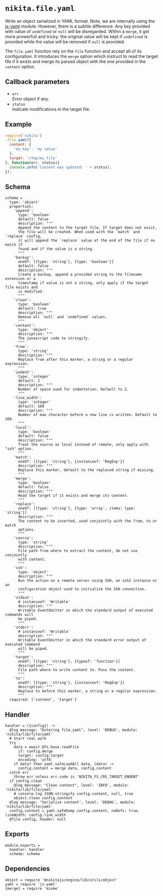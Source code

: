 
# `nikita.file.yaml`

Write an object serialized in YAML format. Note, we are internally using the [js-yaml] module.
However, there is a subtile difference. Any key provided with value of
`undefined` or `null` will be disregarded. Within a `merge`, it get more
prowerfull and tricky: the original value will be kept if `undefined` is
provided while the value will be removed if `null` is provided.

The `file.yaml` function rely on the `file` function and accept all of its
configuration. It introduces the `merge` option which instruct to read the
target file if it exists and merge its parsed object with the one
provided in the `content` option.

## Callback parameters

* `err`   
  Error object if any.
* `status`   
  Indicate modifications in the target file.

## Example

```js
require('nikita')
.file.yaml({
  content: {
    'my_key': 'my value'
  },
  target: '/tmp/my_file'
}, function(err, status){
  console.info('Content was updated: ' + status);
});
```

## Schema

    schema =
      type: 'object'
      properties:
        'append':
          type: 'boolean'
          default: false
          description: """
          Append the content to the target file. If target does not exist,
          the file will be created. When used with the `match` and `replace` config,
          it will append the `replace` value at the end of the file if no match if
          found and if the value is a string.
          """
        'backup':
          oneOf: [{type: 'string'}, {type: 'boolean'}]
          default: false
          description: """
          Create a backup, append a provided string to the filename extension or a
          timestamp if value is not a string, only apply if the target file exists and
          is modified.
          """
        'clean':
          type: 'boolean'
          default: true
          description: """
          Remove all `null` and `undefined` values.
          """
        'content':
          type: 'object'
          description: """
          The javascript code to stringify.
          """
        'from':
          type: 'string'
          description: """
          Replace from after this marker, a string or a regular expression.
          """
        'indent':
          type: 'integer'
          default: 2
          description: """
          Number of space used for indentation. Default to 2.
          """
        'line_width':
          type: 'integer'
          default: 160
          description: """
          Number of max character before a new line is written. Default to 160.
          """
        'local':
          type: 'boolean'
          default: false
          description: """
          Treat the source as local instead of remote, only apply with "ssh" option.
          """
        'match':
          oneOf: [{type: 'string'}, {instanceof: 'RegExp'}]
          description: """
          Replace this marker, default to the replaced string if missing.
          """
        'merge':
          type: 'boolean'
          default: false
          description: """
          Read the target if it exists and merge its content.
          """
        'replace':
          oneOf: [{type: 'string'}, {type: 'array', items: type: 'string'}]
          description: """
          The content to be inserted, used conjointly with the from, to or match
          options.
          """
        'source':
          type: 'string'
          description: """
          File path from where to extract the content, do not use conjointly
          with content.
          """
        'ssh':
          type: 'object'
          description: """
          Run the action on a remote server using SSH, an ssh2 instance or an
          configuration object used to initialize the SSH connection.
          """
        'stdout':
          # instanceof: 'Writable'
          description: """
          Writable EventEmitter in which the standard output of executed commands will
          be piped.
          """
        'stderr':
          # instanceof: 'Writable'
          description: """
          Writable EventEmitter in which the standard error output of executed command
          will be piped.
          """
        'target':
          oneOf: [{type: 'string'}, {typeof: 'function'}]
          description: """
          File path where to write content to. Pass the content.
          """
        'to':
          oneOf: [{type: 'string'}, {instanceof: 'RegExp'}]
          description: """
          Replace to before this marker, a string or a regular expression.
          """
      required: ['content', 'target']

## Handler

    handler = ({config}) ->
      @log message: "Entering file.yaml", level: 'DEBUG', module: 'nikita/lib/file/yaml'
      # Start real work
      try
        data = await @fs.base.readFile
          if: config.merge
          target: config.target
          encoding: 'utf8'
        if data? then yaml.safeLoadAll data, (data) ->
          config.content = merge data, config.content
      catch err
        throw err unless err.code is 'NIKITA_FS_CRS_TARGET_ENOENT'
      if config.clean
        @log message: "Clean content", level: 'INFO', module: 'nikita/lib/file/yaml'
        # console.log JSON.stringify config.content, null, true
        object.clean config.content
      @log message: "Serialize content", level: 'DEBUG', module: 'nikita/lib/file/yaml'
      config.content = yaml.safeDump config.content, noRefs: true, lineWidth: config.line_width
      @file config, header: null

## Exports

    module.exports =
      handler: handler
      schema: schema

## Dependencies

    object = require '@nikitajs/engine/lib/utils/object'
    yaml = require 'js-yaml'
    {merge} = require 'mixme'

[js-yaml]: https://github.com/nodeca/js-yaml
